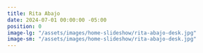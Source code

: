 ```yaml
---
title: Rita Abajo
date: 2024-07-01 00:00:00 -05:00
position: 0
image-lg: "/assets/images/home-slideshow/rita-abajo-desk.jpg"
image-sm: "/assets/images/home-slideshow/rita-abajo-desk.jpg"
---
```


